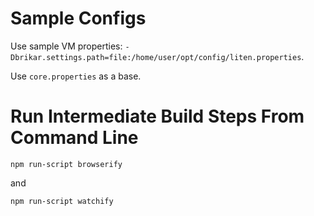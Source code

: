
# Sample Configs

Use sample VM properties: ``-Dbrikar.settings.path=file:/home/user/opt/config/liten.properties``.

Use ``core.properties`` as a base.

# Run Intermediate Build Steps From Command Line

```
npm run-script browserify
```

and

```
npm run-script watchify
```
